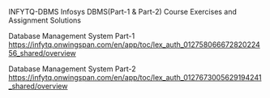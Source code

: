 INFYTQ-DBMS
Infosys DBMS(Part-1 & Part-2) Course Exercises and Assignment Solutions

Database Management System Part-1 https://infytq.onwingspan.com/en/app/toc/lex_auth_01275806667282022456_shared/overview

Database Management System Part-2 https://infytq.onwingspan.com/en/app/toc/lex_auth_0127673005629194241_shared/overview
